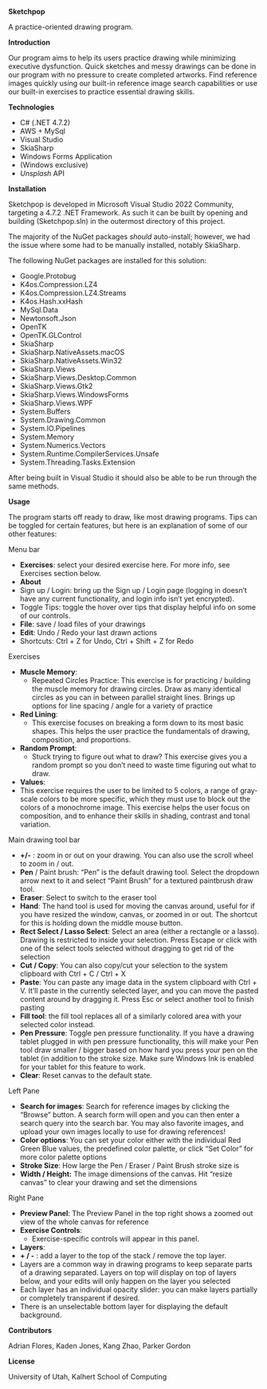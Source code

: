 **Sketchpop**

A practice-oriented drawing program.

**Introduction**

Our program aims to help its users practice drawing while minimizing executive dysfunction. Quick sketches and messy drawings can be done in our program with no pressure to create completed artworks. Find reference images quickly using our built-in reference image search capabilities or use our built-in exercises to practice essential drawing skills.

**Technologies**

- C# (.NET 4.7.2)
- AWS + MySql
- Visual Studio
- SkiaSharp
- Windows Forms Application
- (Windows exclusive)
- *Unsplash* API

**Installation**

Sketchpop is developed in Microsoft Visual Studio 2022 Community, targeting a 4.7.2 .NET Framework. As such it can be built by opening and building (Sketchpop.sln) in the outermost directory of this project.

The majority of the NuGet packages *should* auto-install; however, we had the issue where some had to be manually installed, notably SkiaSharp.

The following NuGet packages are installed for this solution:

- Google.Protobug
- K4os.Compression.LZ4
- K4os.Compression.LZ4.Streams
- K4os.Hash.xxHash
- MySql.Data
- Newtonsoft.Json
- OpenTK
- OpenTK.GLControl
- SkiaSharp
- SkiaSharp.NativeAssets.macOS
- SkiaSharp.NativeAssets.Win32
- SkiaSharp.Views
- SkiaSharp.Views.Desktop.Common
- SkiaSharp.Views.Gtk2
- SkiaSharp.Views.WindowsForms
- SkiaSharp.Views.WPF
- System.Buffers
- System.Drawing.Common
- System.IO.Pipelines
- System.Memory
- System.Numerics.Vectors
- System.Runtime.CompilerServices.Unsafe
- System.Threading.Tasks.Extension

After being built in Visual Studio it should also be able to be run through the same methods.

**Usage**

The program starts off ready to draw, like most drawing programs. Tips can be toggled for certain features, but here is an explanation of some of our other features:

Menu bar

- **Exercises**: select your desired exercise here. For more info, see Exercises section below.
- **About**
- Sign up / Login: bring up the Sign up / Login page (logging in doesn’t have any current functionality, and login info isn’t yet encrypted).
- Toggle Tips: toggle the hover over tips that display helpful info on some of our controls.
- **File**: save / load files of your drawings
- **Edit**: Undo / Redo your last drawn actions
- Shortcuts: Ctrl + Z for Undo, Ctrl + Shift + Z for Redo

Exercises

- **Muscle Memory**:
  - Repeated Circles Practice: This exercise is for practicing / building the muscle memory for drawing circles. Draw as many identical circles as you can in between parallel straight lines. Brings up options for line spacing / angle for a variety of practice
- **Red Lining**:
  - This exercise focuses on breaking a form down to its most basic shapes. This helps the user practice the fundamentals of drawing, composition, and proportions.
- **Random Prompt**:
  - Stuck trying to figure out what to draw? This exercise gives you a random prompt so you don’t need to waste time figuring out what to draw.
- **Values**:
- This exercise requires the user to be limited to 5 colors, a range of gray-scale colors to be more specific, which they must use to block out the colors of a monochrome image. This exercise helps the user focus on composition, and to enhance their skills in shading, contrast and tonal variation.

Main drawing tool bar

- **+/-** : zoom in or out on your drawing. You can also use the scroll wheel to zoom in / out.
- **Pen** / Paint brush: “Pen” is the default drawing tool. Select the dropdown arrow next to it and select “Paint Brush” for a textured paintbrush draw tool.
- **Eraser**: Select to switch to the eraser tool
- **Hand**: The hand tool is used for moving the canvas around, useful for if you have resized the window, canvas, or zoomed in or out. The shortcut for this is holding down the middle mouse button.
- **Rect Select / Lasso Select**: Select an area (either a rectangle or a lasso). Drawing is restricted to inside your selection. Press Escape or click with one of the select tools selected without dragging to get rid of the selection
- **Cut / Copy**: You can also copy/cut your selection to the system clipboard with Ctrl + C / Ctrl + X
- **Paste**: You can paste any image data in the system clipboard with Ctrl + V. It’ll paste in the currently selected layer, and you can move the pasted content around by dragging it. Press Esc or select another tool to finish pasting
- **Fill tool**: the fill tool replaces all of a similarly colored area with your selected color instead.
- **Pen Pressure**: Toggle pen pressure functionality. If you have a drawing tablet plugged in with pen pressure functionality, this will make your Pen tool draw smaller / bigger based on how hard you press your pen on the tablet (in addition to the stroke size. Make sure Windows Ink is enabled for your tablet for this feature to work.
- **Clear**: Reset canvas to the default state.

Left Pane

- **Search for images**: Search for reference images by clicking the “Browse” button. A search form will open and you can then enter a search query into the search bar. You may also favorite images, and upload your own images locally to use for drawing references!
- **Color options**: You can set your color either with the individual Red Green Blue values, the predefined color palette, or click “Set Color” for more color palette options
- **Stroke Size**: How large the Pen / Eraser / Paint Brush stroke size is
- **Width / Height:** The image dimensions of the canvas. Hit “resize canvas” to clear your drawing and set the dimensions

Right Pane

- **Preview Panel**: The Preview Panel in the top right shows a zoomed out view of the whole canvas for reference
- **Exercise Controls**:
  - Exercise-specific controls will appear in this panel.
- **Layers**:
- **+ / -** : add a layer to the top of the stack / remove the top layer.
- Layers are a common way in drawing programs to keep separate parts of a drawing separated. Layers on top will display on top of layers below, and your edits will only happen on the layer you selected
- Each layer has an individual opacity slider: you can make layers partially or completely transparent if desired.
- There is an unselectable bottom layer for displaying the default background.

**Contributors**

Adrian Flores, Kaden Jones, Kang Zhao, Parker Gordon

**License**

University of Utah, Kalhert School of Computing

